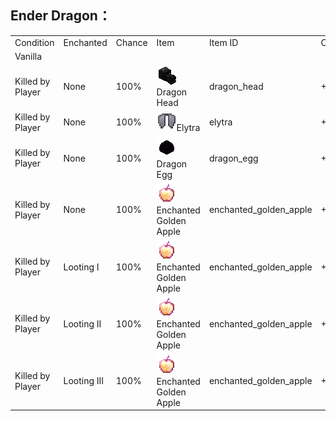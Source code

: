 ## Ender Dragon：

<table>
	<tablebody>
		<tr>
			<td>Condition</td>
			<td>Enchanted</td>
			<td>Chance</td>
			<td>Item</td>
			<td>Item ID</td>
			<td>Count</td>
		</tr>
		<tr>
            <td>Vanilla</td>
            <td></td>
            <td></td>
			<td></td>
			<td></td>
			<td></td>
		</tr>
        <tr>
            <td>Killed by Player</td>
            <td>None</td>
            <td>100%</td>
            <td><img src="./mc_icon/decorations/head/dragon_head.png">Dragon Head</td>
			<td>dragon_head</td>
			<td>+1</td>
		</tr>
        <tr>
            <td>Killed by Player</td>
            <td>None</td>
            <td>100%</td>
            <td><img src="./mc_icon/combat/elytra.png">Elytra</td>
			<td>elytra</td>
			<td>+1</td>
		</tr>
        <tr>
            <td>Killed by Player</td>
            <td>None</td>
            <td>100%</td>
            <td><img src="./mc_icon/decorations/dragon_egg.png">Dragon Egg</td>
			<td>dragon_egg</td>
			<td>+1</td>
		</tr>
        <tr>
            <td>Killed by Player</td>
            <td>None</td>
            <td>100%</td>
            <td><img src="./mc_icon/food/enchanted_golden_apple.png">Enchanted Golden Apple</td>
			<td>enchanted_golden_apple</td>
			<td>+1</td>
		</tr>
        <tr>
            <td>Killed by Player</td>
            <td>Looting Ⅰ</td>
            <td>100%</td>
			<td><img src="./mc_icon/food/enchanted_golden_apple.png">Enchanted Golden Apple</td>
			<td>enchanted_golden_apple</td>
			<td>+1</td>
		</tr>
        <tr>
            <td>Killed by Player</td>
            <td>Looting Ⅱ</td>
            <td>100%</td>
			<td><img src="./mc_icon/food/enchanted_golden_apple.png">Enchanted Golden Apple</td>
			<td>enchanted_golden_apple</td>
			<td>+2</td>
		</tr>
        <tr>
            <td>Killed by Player</td>
            <td>Looting Ⅲ</td>
            <td>100%</td>
			<td><img src="./mc_icon/food/enchanted_golden_apple.png">Enchanted Golden Apple</td>
			<td>enchanted_golden_apple</td>
			<td>+3</td>
		</tr>
	</tablebody>
</table>